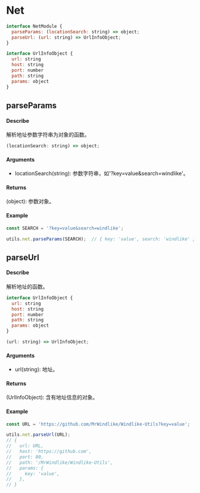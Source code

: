 # Net
```js
interface NetModule {
  parseParams: (locationSearch: string) => object;
  parseUrl: (url: string) => UrlInfoObject;
}

interface UrlInfoObject {
  url: string
  host: string
  port: number
  path: string
  params: object
}
```

## parseParams
#### Describe
解析地址参数字符串为对象的函数。
```js
(locationSearch: string) => object;
```

#### Arguments
  - locationSearch(string): 参数字符串，如'?key=value&search=windlike'。

#### Returns
(object): 参数对象。

#### Example
```js
const SEARCH = '?key=value&search=windlike';

utils.net.parseParams(SEARCH);  // { key: 'value', search: 'windlike' }
```

## parseUrl
#### Describe
解析地址的函数。
```js
interface UrlInfoObject {
  url: string
  host: string
  port: number
  path: string
  params: object
}

(url: string) => UrlInfoObject;
```

#### Arguments
  - url(string): 地址。

#### Returns
(UrlInfoObject): 含有地址信息的对象。

#### Example
```js
const URL = 'https://github.com/MrWindlike/Windlike-Utils?key=value';

utils.net.parseUrl(URL);
// {
//   url: URL,
//   host: 'https://github.com',
//   port: 80,
//   path: '/MrWindlike/Windlike-Utils',
//   params: {
//     key: 'value',
//   },
// }
```